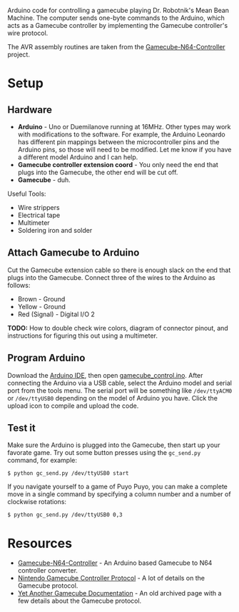 
Arduino code for controlling a gamecube playing Dr. Robotnik's Mean Bean
Machine. The computer sends one-byte commands to the Arduino, which acts as a
Gamecube controller by implementing the Gamecube controller's wire protocol.

The AVR assembly routines are taken from the
[Gamecube-N64-Controller](https://github.com/brownan/Gamecube-N64-Controller)
project.


Setup
=====

Hardware
--------

 * **Arduino** - Uno or Duemilanove running at 16MHz. Other types may work with
   modifications to the software. For example, the Arduino Leonardo has
   different pin mappings between the microcontroller pins and the Arduino
   pins, so those will need to be modified. Let me know if you have a
   different model Arduino and I can help.
 * **Gamecube controller extension coord** - You only need the end that plugs
   into the Gamecube, the other end will be cut off.
 * **Gamecube** - duh.

Useful Tools:

 * Wire strippers
 * Electrical tape
 * Multimeter
 * Soldering iron and solder

Attach Gamecube to Arduino
--------------------------

Cut the Gamecube extension cable so there is enough slack on the end that
plugs into the Gamecube. Connect three of the wires to the Arduino as follows:

 * Brown - Ground
 * Yellow - Ground
 * Red (Signal) - Digital I/O 2

**TODO:** How to double check wire colors, diagram of connector pinout, and
instructions for figuring this out using a multimeter.

Program Arduino
---------------

Download the [Arduino IDE](http://www.arduino.cc/en/Main/Software), then open
[gamecube_control.ino](gamecube_control.ino). After connecting the Arduino via
a USB cable, select the Arduino model and serial port from the tools menu.
The serial port will be something like `/dev/ttyACM0` or `/dev/ttyUSB0`
depending on the model of Arduino you have. Click the upload icon to compile
and upload the code.

Test it
-------

Make sure the Arduino is plugged into the Gamecube, then start up your
favorate game. Try out some button presses using the `gc_send.py` command, for
example:

    $ python gc_send.py /dev/ttyUSB0 start

If you navigate yourself to a game of Puyo Puyo, you can make a complete move
in a single command by specifying a column number and a number of clockwise
rotations:

    $ python gc_send.py /dev/ttyUSB0 0,3


Resources
=========

 * [Gamecube-N64-Controller](https://github.com/brownan/Gamecube-N64-Controller) - An Arduino based Gamecube to N64 controller converter.
 * [Nintendo Gamecube Controller Protocol](http://www.int03.co.uk/crema/hardware/gamecube/gc-control.htm) - A lot of details on the Gamecube protocol.
 * [Yet Another Gamecube Documentation](https://web.archive.org/web/20071025150150/http://www.gc-linux.org/docs/yagcd/chap9.html) - An old archived page with a few details about the Gamecube protocol.
